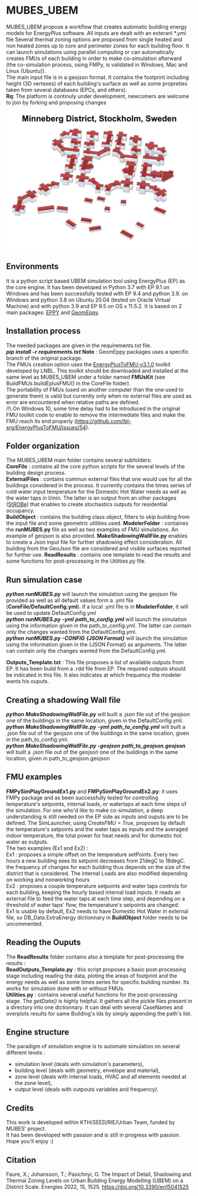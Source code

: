 # MUBES_UBEM
MUBES_UBEM propose a workflow that creates automatic building energy models for EnergyPlus software.
All inputs are dealt with an exteranl *.yml file
Several thermal zoning options are proposed from single heated and non heated zones up to core and perimeter zones for each building floor.
It can launch simulations using parallel computing or can automatically creates FMUs of each building in order to make co-simulation afterward (the co-simulation process, using FMPy, is validated in Windows, Mac and Linux (Ubuntu)).  
The main input file is in a geojson format. It contains the footprint including height (3D vertexes) of each building's surface as well as some propreties taken from several databases (EPCs, and others).  
__Rq__:  The platform is continuly under development, newcomers are welcome to join by forking and proposing changes

![Minneberg](Minneberg.jpg)

## Environments
It is a python script based UBEM simulation tool using EnergyPlus (EP) as the core engine.
It has been developed in Python 3.7 with EP 9.1 on Windows and has been successfully tested with EP 9.4 and python 3.9. on Windows and python 3.8 on Ubuntu 20.04 (tested on Oracle Virtual Machine) and with python 3.9 and EP 9.5 on OS x 11.5.2.
It is based on 2 main packages: [EPPY](https://github.com/santoshphilip/eppy) and [GeomEppy](https://github.com/jamiebull1/geomeppy).

## Installation process
The needed packages are given in the requirements.txt file.  
*__pip__ __install__ __-r__ __requirements.txt__*
__Note__ : GeomEppy packages uses a specific branch of the original package.  
The FMUs creation option uses the [EnergyPlusToFMU-v3.1.0](https://simulationresearch.lbl.gov/fmu/EnergyPlus/export/userGuide/download.html) toolkit developed by LNBL. This toolkit should be downloaded and installed at the same level as MUBES_UBEM under a folder named __FMUsKit__ (see BuildFMUs.buildEplusFMU() in the CoreFile folder).  
The portability of FMUs (used on another computer than the one used to generate them) is valid but currently only when no external files are used as error are encountered when relative paths are defined.  
/!\ On Windows 10, some time delay had to be introduced in the original FMU toolkit code to enable to remove the intermediate files and make the FMU reach its end properly (https://github.com/lbl-srg/EnergyPlusToFMU/issues/54).  
  
## Folder organization
The MUBES_UBEM main folder contains several subfolders:  
__CoreFile__  : contains all the core python scripts for the several levels of the building design process.  
__ExternalFiles__  : contains commun external files that one would use for all the buildings considered in the process. It currently contains the times series of cold water input temperature for the Domestic Hot Water needs as well as the water taps in l/min. The latter is an output from an other packages ([StROBe](https://github.com/open-ideas/StROBe)) that enables to create stochastics outputs for residential occupancy.    
__BuildObject__  : contains the building class object, filters to skip building from the input file and some geometric utilities used.
__ModelerFolder__ : containes the __runMUBES.py__ file as well as two examples of FMU simulations. An example of geojson is also provided. __MakeShadowingWallFile.py__ enables to create a Json input file for further shadowing effect consideration. All building from the GeoJson file are considered and visible surfaces reported for further use.
__ReadResults__ : contains one template to read the results and some functions for post-processing in the Utilities.py file.  

## Run simulation case
*__python__ __runMUBES.py__* will launch the simulation using the geojson file provided as well as all default values form a .yml file (__CoreFile/DefaultConfig.yml__). if a local .yml file is in __ModelerFolder__, it will be used to update DefaultConfig.yml  
*__python__ __runMUBES.py__ __-yml__ __path_to_config.yml__* will launch the simulation using the information given in the path_to_config.yml. The latter can contain only the changes wanted from the DefaultConfig.yml.  
*__python__ __runMUBES.py__ __-CONFIG__ __{JSON Format}__* will launch the simulation using the information given in the {JSON Format} as arguments. The latter can contain only the changes wanted from the DefaultConfig.yml.  

__Outputs_Template.txt__ : This file proposes a list of available outputs from EP. It has been build from a .rdd file from EP. The required outputs should be indicated in this file. It also indicates at which frequency the modeler wants his ouputs.  

## Creating a shadowing Wall file
*__python__ __MakeShadowingWallFile.py__* will built a .json file out of the geojson one of the buildings in the same location, given in the DefaultConfig.yml.  
*__python__ __MakeShadowingWallFile.py__ __-yml__ __path_to_config.yml__* will built a .json file out of the geojson one of the buildings in the same location, given in the path_to_config.yml.  
*__python__ __MakeShadowingWallFile.py__ __-geojson__ __path_to_geojson.geojson__* will built a .json file out of the geojson one of the buildings in the same location, given in path_to_geojson.geojson  

## FMU examples
__FMPySimPlayGroundEx1.py__ and __FMPySimPlayGroundEx2.py__: it uses FMPy package and as been successfully tested for controlling temperature's setpoints, internal loads, or watertaps at each time steps of the simulation. For one who'd like to make co-simulation, a deep understanding is still needed on the EP side as inputs and ouputs are to be defined. The SimLauncher, using *CreateFMU = True*, proposes by default the temperature's setpoints and the water taps as inputs and the averaged indoor temperature, the total power for heat needs and for domestic hot water as outputs.  
The two examples (Ex1 and Ex2) :  
Ex1 : proposes a simple offset on the temperature setPoints. Every two hours a new building sees its setpoint decreases from 21degC to 18degC. the frequency of changes for each building thus depends on the size of the district that is considered. The internal Loads are also modified depending on working and nonworking hours  
Ex2 : proposes a couple temperature setpoints and water taps controls for each building, keeping the hourly based internal load inputs. It reads an external file to feed the water taps at each time step, and depending on a threshold of water taps' flow, the temperature's setpoints are changed.  
Ex1 is usable by default, Ex2 needs to have Domestic Hot Water in external file, so DB_Data.ExtraEnergy dictionnary in __BuildObject__  folder needs to be uncommented.  

## Reading the Ouputs  
The __ReadResults__ folder contains also a template for post-processing the results :  
__ReadOutputs_Template.py__ : this script proposes a basic post-processing stage including reading the data, ploting the areas of footprint and the energy needs as well as some times series for specific building number. Its works for simulation done with or without FMUs.  
__Utilities.py__ : contains several useful functions for the post-processing stage. The _getData()_ is highly helpful. It gathers all the pickle files present in a directory into one dictionnary. It can deal with several CaseNames and overplots results for same Building's Ids by simply appending the path's list.    
  

## Engine structure
The paradigm of simulation engine is to automate simulation on several different levels :
- simulation level (deals with simulation's parameters),
- building level (deals with geometry, envelope and material),
- zone level (deals with internal loads, HVAC and all elements needed at the zone level),
- output level (deals with outpouts variables and frequency).

## Credits
This work is developed within KTH/SEED/RIE/Urban Team, funded by MUBES' project.  
It has been developed with passion and is still in progress with passion.  
Hope you'll enjoy :)

## Citation
Faure, X.; Johansson, T.; Pasichnyi, O. The Impact of Detail, Shadowing and Thermal Zoning Levels on Urban Building Energy Modelling (UBEM) on a District Scale. Energies 2022, 15, 1525. https://doi.org/10.3390/en15041525

